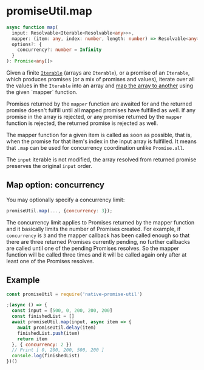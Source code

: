 # promiseUtil.map

```ts
async function map(
  input: Resolvable<Iterable<Resolvable<any>>>,
  mapper: (item: any, index: number, length: number) => Resolvable<any>,
  options?: {
    concurrency?: number = Infinity
  }
): Promise<any[]>
```

Given a finite [`Iterable`](https://developer.mozilla.org/en-US/docs/Web/JavaScript/Reference/Iteration_protocols)
(arrays are `Iterable`), or a promise of an `Iterable`, which produces promises
(or a mix of promises and values), iterate over all the values in the `Iterable`
into an array and [map the array to another](http://en.wikipedia.org/wiki/Map_\(higher-order_function\))
using the given `mapper` function.

Promises returned by the `mapper` function are awaited for and the returned promise
doesn't fulfill until all mapped promises have fulfilled as well. If any promise in
the array is rejected, or any promise returned by the `mapper` function is rejected,
the returned promise is rejected as well.

The mapper function for a given item is called as soon as possible, that is, when
the promise for that item's index in the input array is fulfilled. It means that `.map`
can be used for concurrency coordination unlike `Promise.all`.

The `input` iterable is not modified, the array resolved from returned promise preserves
the original `input` order.


## Map option: concurrency

You may optionally specify a concurrency limit:

```js
promiseUtil.map(..., {concurrency: 3});
```

The concurrency limit applies to Promises returned by the mapper function and it basically
limits the number of Promises created. For example, if `concurrency` is `3` and the mapper
callback has been called enough so that there are three returned Promises currently pending,
no further callbacks are called until one of the pending Promises resolves. So the mapper
function will be called three times and it will be called again only after at least one
of the Promises resolves.


## Example

```js
const promiseUtil = require('native-promise-util')

;(async () => {
  const input = [500, 0, 200, 200, 200]
  const finishedList = []
  await promiseUtil.map(input, async item => {
    await promiseUtil.delay(item)
    finishedList.push(item)
    return item
  }, { concurrency: 2 })
  // Print [ 0, 200, 200, 500, 200 ]
  console.log(finishedList)
})()
```
